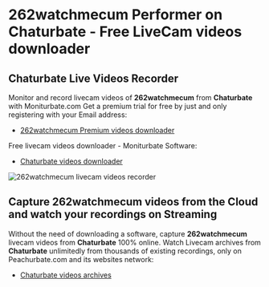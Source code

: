 # 262watchmecum Performer on Chaturbate - Free LiveCam videos downloader

## Chaturbate Live Videos Recorder

Monitor and record livecam videos of **262watchmecum** from **Chaturbate** with Moniturbate.com
Get a premium trial for free by just and only registering with your Email address:
* [262watchmecum Premium videos downloader](https://moniturbate.com/request-demo-licence-key.html)

Free livecam videos downloader - Moniturbate Software:
* [Chaturbate videos downloader](https://moniturbate.com/moniturbate-download-software.html)

![262watchmecum livecam videos recorder](https://peachurnet.com/templates/moniturbate-software.png)


## Capture 262watchmecum videos from the Cloud and watch your recordings on Streaming

Without the need of downloading a software, capture **262watchmecum** livecam videos from **Chaturbate** 100% online.
Watch Livecam archives from **Chaturbate** unlimitedly from thousands of existing recordings, only on Peachurbate.com and its websites network:
* [Chaturbate videos archives](https://peachurnet.com/)
